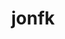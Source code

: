 ---
fullname: Jonathan Fok kan
nickname: jfk
username: jonfk
image: images/jonfk.jpg
weightClass: 66 kg
description: I am a wolf
facebook: https://www.google.com/search?facebook
youtube: https://www.google.com/search?youtube
instagram: https://www.google.com/search?instagram
title: jonfk
permalink: /profiles/jonfk/
---